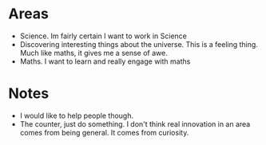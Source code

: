 # Areas

* Science. Im fairly certain I want to work in Science
* Discovering interesting things about the universe. This is a feeling thing. Much like maths, it gives me a sense of
  awe.
* Maths. I want to learn and really engage with maths

# Notes

* I would like to help people though.
* The counter, just do something. I don't think real innovation in an area comes from being general. It comes from
  curiosity.
